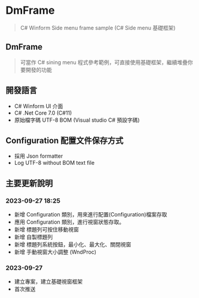 # DmFrame
> C# Winform Side menu frame sample (C# Side menu 基礎框架)

## DmFrame
> 可當作 C# sining menu 程式參考範例，可直接使用基礎框架，繼續堆疊你要開發的功能

## 開發語言
- C# Winform UI 介面
- C# .Net Core 7.0 (C#11)
- 原始檔字碼 UTF-8 BOM (Visual studio C# 預設字碼)

## Configuration 配置文件保存方式
- 採用 Json formatter
- Log UTF-8 without BOM text file

## 主要更新說明
### 2023-09-27 18:25
- 新增 Configuration 類別，用來進行配置(Configuration)檔案存取
- 應用 Configuration 類別，進行視窗狀態存取。
- 新增 標題列可按住移動視窗
- 新增 自製標題列
- 新增 標題列系統按鈕，最小化、最大化、關閉視窗
- 新增 手動視窗大小調整 (WndProc)

### 2023-09-27
- 建立專案，建立基礎視窗框架
- 首次推送
